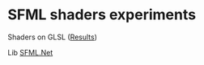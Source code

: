 # SFML shaders experiments 

Shaders on GLSL ([Results](https://drive.google.com/file/d/0B68SYPEg1ZEgclRDZ19pN1VjN1k/view?usp=sharing))

Lib [SFML.Net](http://www.sfml-dev.org/download/sfml.net/)


